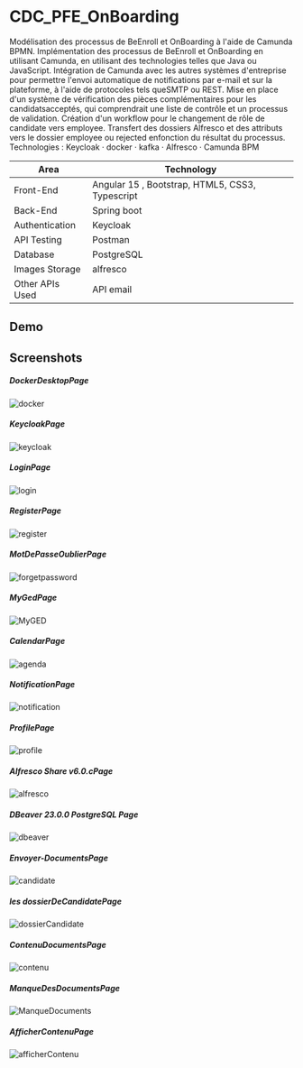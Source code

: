 # CDC_PFE_OnBoarding
Modélisation des processus de BeEnroll et OnBoarding à l'aide de Camunda BPMN.
Implémentation des processus de BeEnroll et OnBoarding en utilisant Camunda, en utilisant
des technologies telles que Java ou JavaScript.
Intégration de Camunda avec les autres systèmes d'entreprise pour permettre l'envoi
automatique de notifications par e-mail et sur la plateforme, à l'aide de protocoles tels queSMTP ou REST.
Mise en place d'un système de vérification des pièces complémentaires pour les candidatsacceptés, qui comprendrait une liste de contrôle et un processus de validation.
Création d'un workflow pour le changement de rôle de candidate vers employee.
Transfert des dossiers Alfresco et des attributs vers le dossier employee ou rejected enfonction du résultat du processus.
Technologies : Keycloak · docker · kafka · Alfresco · Camunda BPM



<table>
<thead>
<tr>
<th>Area</th>
<th>Technology</th>
</tr>
</thead>
<tbody>
	<tr>
		<td>Front-End</td>
		<td>Angular 15 , Bootstrap, HTML5, CSS3, Typescript</td>
	</tr>
	<tr>
		<td>Back-End</td>
		<td>Spring boot </td>
	</tr>
  <tr>
		<td>Authentication</td>
		<td>Keycloak</td>
	</tr>
	<tr>
		<td>API Testing</td>
		<td>Postman</td>
	</tr>
	<tr>
		<td>Database</td>
		<td>PostgreSQL</td>
	</tr>
  <tr>
		<td>Images Storage</td>
		<td>alfresco</td>
	</tr>
    <tr>
		<td>Other APIs Used</td>
		<td>API email </td>
	</tr>
</tbody>
</table>

## Demo




## Screenshots


##### DockerDesktopPage

![docker](https://github.com/Rabiezouita11/CDC_PFE_OnBoarding/assets/91283165/f71a622b-31e9-4c00-978a-82977994d9bc)

##### KeycloakPage

![keycloak](https://github.com/Rabiezouita11/CDC_PFE_OnBoarding/assets/91283165/36ed4051-1139-483b-9335-b525c41eeec0)

##### LoginPage

![login](https://github.com/Rabiezouita11/CDC_PFE_OnBoarding/assets/91283165/bae0516b-b635-4cd9-93c0-61639a1f06fb)

##### RegisterPage

![register](https://github.com/Rabiezouita11/CDC_PFE_OnBoarding/assets/91283165/9653f7b2-8822-48f9-8a59-2c9b2c3befb0)

##### MotDePasseOublierPage

![forgetpassword](https://github.com/Rabiezouita11/CDC_PFE_OnBoarding/assets/91283165/a2e42dfd-6b07-43f4-9fcf-5d80fda2df97)

##### MyGedPage

![MyGED](https://github.com/Rabiezouita11/CDC_PFE_OnBoarding/assets/91283165/ac4e412d-59bf-4588-b68c-b62eb937226a)

##### CalendarPage

![agenda](https://github.com/Rabiezouita11/CDC_PFE_OnBoarding/assets/91283165/a1d1445d-b56b-43f3-8ec0-c99485cd50bf)

##### NotificationPage

![notification](https://github.com/Rabiezouita11/CDC_PFE_OnBoarding/assets/91283165/d07d435d-7488-45b3-8566-3bcb719e1827)

##### ProfilePage

![profile](https://github.com/Rabiezouita11/CDC_PFE_OnBoarding/assets/91283165/85d1ec92-f00b-4098-8be7-3a5e2234a056)

##### Alfresco Share v6.0.cPage

![alfresco](https://github.com/Rabiezouita11/CDC_PFE_OnBoarding/assets/91283165/a6d09063-28c2-4e7e-9f54-cb2b336f09fe)


##### DBeaver 23.0.0 PostgreSQL Page

![dbeaver](https://github.com/Rabiezouita11/CDC_PFE_OnBoarding/assets/91283165/3276734c-5a92-4977-8a5e-60c7de9b76af)


##### Envoyer-DocumentsPage

![candidate](https://github.com/Rabiezouita11/CDC_PFE_OnBoarding/assets/91283165/a16b3ce2-7432-41b1-8316-51b166d03fae)

##### les dossierDeCandidatePage

![dossierCandidate](https://github.com/Rabiezouita11/CDC_PFE_OnBoarding/assets/91283165/c91c72d4-babf-49c8-ae86-3f6538892b6f)
##### ContenuDocumentsPage

![contenu](https://github.com/Rabiezouita11/CDC_PFE_OnBoarding/assets/91283165/b49c18b4-90b5-4419-9362-45f207540acf)

##### ManqueDesDocumentsPage

![ManqueDocuments](https://github.com/Rabiezouita11/CDC_PFE_OnBoarding/assets/91283165/f8e867e0-15ba-46d1-892d-a1dcad5d2fa0)

##### AfficherContenuPage

![afficherContenu](https://github.com/Rabiezouita11/CDC_PFE_OnBoarding/assets/91283165/440d7d97-f5ad-475a-ae0b-d44fa80cc1af)

